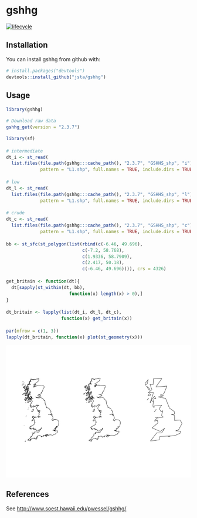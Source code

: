 
<!-- README.md is generated from README.Rmd. Please edit that file -->
gshhg
=====

[![lifecycle](https://img.shields.io/badge/lifecycle-experimental-orange.svg)](https://www.tidyverse.org/lifecycle/#experimental)

Installation
------------

You can install gshhg from github with:

``` r
# install.packages("devtools")
devtools::install_github("jsta/gshhg")
```

Usage
-----

``` r
library(gshhg)
```

``` r
# Download raw data
gshhg_get(version = "2.3.7")
```

``` r
library(sf)

# intermediate
dt_i <- st_read(
  list.files(file.path(gshhg:::cache_path(), "2.3.7", "GSHHS_shp", "i"), 
             pattern = "L1.shp", full.names = TRUE, include.dirs = TRUE))

# low
dt_l <- st_read(
  list.files(file.path(gshhg:::cache_path(), "2.3.7", "GSHHS_shp", "l"), 
             pattern = "L1.shp", full.names = TRUE, include.dirs = TRUE))

# crude
dt_c <- st_read(
  list.files(file.path(gshhg:::cache_path(), "2.3.7", "GSHHS_shp", "c"), 
             pattern = "L1.shp", full.names = TRUE, include.dirs = TRUE))

bb <- st_sfc(st_polygon(list(rbind(c(-6.46, 49.696), 
                             c(-7.2, 58.768), 
                             c(1.9336, 58.7909), 
                             c(2.417, 50.18), 
                             c(-6.46, 49.696)))), crs = 4326)

get_britain <- function(dt){
  dt[sapply(st_within(dt, bb), 
                        function(x) length(x) > 0),]
}

dt_britain <- lapply(list(dt_i, dt_l, dt_c), 
                     function(x) get_britain(x))

par(mfrow = c(1, 3))
lapply(dt_britain, function(x) plot(st_geometry(x)))
```

![](README-unnamed-chunk-4-1.png)

References
----------

See <http://www.soest.hawaii.edu/pwessel/gshhg/>
